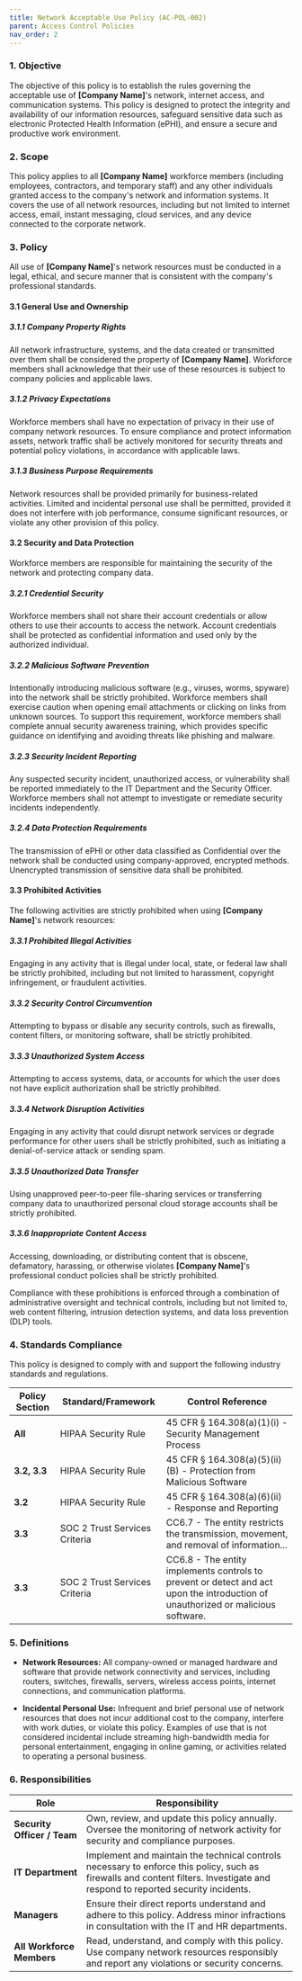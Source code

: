 ```yaml
---
title: Network Acceptable Use Policy (AC-POL-002)
parent: Access Control Policies
nav_order: 2
---
```

### 1. Objective

The objective of this policy is to establish the rules governing the acceptable use of **[Company Name]**'s network, internet access, and communication systems. This policy is designed to protect the integrity and availability of our information resources, safeguard sensitive data such as electronic Protected Health Information (ePHI), and ensure a secure and productive work environment.

### 2. Scope

This policy applies to all **[Company Name]** workforce members (including employees, contractors, and temporary staff) and any other individuals granted access to the company's network and information systems. It covers the use of all network resources, including but not limited to internet access, email, instant messaging, cloud services, and any device connected to the corporate network.

### 3. Policy

All use of **[Company Name]**'s network resources must be conducted in a legal, ethical, and secure manner that is consistent with the company's professional standards.

#### 3.1 General Use and Ownership

##### 3.1.1 Company Property Rights

All network infrastructure, systems, and the data created or transmitted over them shall be considered the property of **[Company Name]**. Workforce members shall acknowledge that their use of these resources is subject to company policies and applicable laws.

##### 3.1.2 Privacy Expectations

Workforce members shall have no expectation of privacy in their use of company network resources. To ensure compliance and protect information assets, network traffic shall be actively monitored for security threats and potential policy violations, in accordance with applicable laws.

##### 3.1.3 Business Purpose Requirements

Network resources shall be provided primarily for business-related activities. Limited and incidental personal use shall be permitted, provided it does not interfere with job performance, consume significant resources, or violate any other provision of this policy.
    

#### 3.2 Security and Data Protection

Workforce members are responsible for maintaining the security of the network and protecting company data.

##### 3.2.1 Credential Security

Workforce members shall not share their account credentials or allow others to use their accounts to access the network. Account credentials shall be protected as confidential information and used only by the authorized individual.

##### 3.2.2 Malicious Software Prevention

Intentionally introducing malicious software (e.g., viruses, worms, spyware) into the network shall be strictly prohibited. Workforce members shall exercise caution when opening email attachments or clicking on links from unknown sources. To support this requirement, workforce members shall complete annual security awareness training, which provides specific guidance on identifying and avoiding threats like phishing and malware.

##### 3.2.3 Security Incident Reporting

Any suspected security incident, unauthorized access, or vulnerability shall be reported immediately to the IT Department and the Security Officer. Workforce members shall not attempt to investigate or remediate security incidents independently.

##### 3.2.4 Data Protection Requirements

The transmission of ePHI or other data classified as Confidential over the network shall be conducted using company-approved, encrypted methods. Unencrypted transmission of sensitive data shall be prohibited.
    

#### 3.3 Prohibited Activities

The following activities are strictly prohibited when using **[Company Name]**'s network resources:

##### 3.3.1 Prohibited Illegal Activities

Engaging in any activity that is illegal under local, state, or federal law shall be strictly prohibited, including but not limited to harassment, copyright infringement, or fraudulent activities.

##### 3.3.2 Security Control Circumvention

Attempting to bypass or disable any security controls, such as firewalls, content filters, or monitoring software, shall be strictly prohibited.

##### 3.3.3 Unauthorized System Access

Attempting to access systems, data, or accounts for which the user does not have explicit authorization shall be strictly prohibited.

##### 3.3.4 Network Disruption Activities

Engaging in any activity that could disrupt network services or degrade performance for other users shall be strictly prohibited, such as initiating a denial-of-service attack or sending spam.

##### 3.3.5 Unauthorized Data Transfer

Using unapproved peer-to-peer file-sharing services or transferring company data to unauthorized personal cloud storage accounts shall be strictly prohibited.

##### 3.3.6 Inappropriate Content Access

Accessing, downloading, or distributing content that is obscene, defamatory, harassing, or otherwise violates **[Company Name]**'s professional conduct policies shall be strictly prohibited.
    

Compliance with these prohibitions is enforced through a combination of administrative oversight and technical controls, including but not limited to, web content filtering, intrusion detection systems, and data loss prevention (DLP) tools.

### 4. Standards Compliance

This policy is designed to comply with and support the following industry standards and regulations.

| **Policy Section** | **Standard/Framework**        | **Control Reference**                                                                                                            |
| ------------------ | ----------------------------- | -------------------------------------------------------------------------------------------------------------------------------- |
| **All**            | HIPAA Security Rule           | 45 CFR § 164.308(a)(1)(i) - Security Management Process                                                                          |
| **3.2, 3.3**       | HIPAA Security Rule           | 45 CFR § 164.308(a)(5)(ii)(B) - Protection from Malicious Software                                                               |
| **3.2**            | HIPAA Security Rule           | 45 CFR § 164.308(a)(6)(ii) - Response and Reporting                                                                              |
| **3.3**            | SOC 2 Trust Services Criteria | CC6.7 - The entity restricts the transmission, movement, and removal of information...                                           |
| **3.3**            | SOC 2 Trust Services Criteria | CC6.8 - The entity implements controls to prevent or detect and act upon the introduction of unauthorized or malicious software. |

### 5. Definitions

- **Network Resources:** All company-owned or managed hardware and software that provide network connectivity and services, including routers, switches, firewalls, servers, wireless access points, internet connections, and communication platforms.
    
- **Incidental Personal Use:** Infrequent and brief personal use of network resources that does not incur additional cost to the company, interfere with work duties, or violate this policy. Examples of use that is not considered incidental include streaming high-bandwidth media for personal entertainment, engaging in online gaming, or activities related to operating a personal business.
    

### 6. Responsibilities

| **Role**                    | **Responsibility**                                                                                                                                                             |
| --------------------------- | ------------------------------------------------------------------------------------------------------------------------------------------------------------------------------ |
| **Security Officer / Team** | Own, review, and update this policy annually. Oversee the monitoring of network activity for security and compliance purposes.                                                 |
| **IT Department**           | Implement and maintain the technical controls necessary to enforce this policy, such as firewalls and content filters. Investigate and respond to reported security incidents. |
| **Managers**                | Ensure their direct reports understand and adhere to this policy. Address minor infractions in consultation with the IT and HR departments.                                    |
| **All Workforce Members**   | Read, understand, and comply with this policy. Use company network resources responsibly and report any violations or security concerns.                                       |